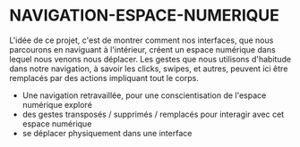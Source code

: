 # NAVIGATION-ESPACE-NUMERIQUE

L'idée de ce projet, c'est de montrer comment nos interfaces, que nous parcourons en naviguant à l'intérieur, créent un espace numérique dans lequel nous venons nous déplacer.
Les gestes que nous utilisons d'habitude dans notre navigation, à savoir les clicks, swipes, et autres, peuvent ici être remplacés par des actions impliquant tout le corps.

- Une navigation retravaillée, pour une conscientisation de l'espace numérique exploré
- des gestes transposés / supprimés / remplacés pour interagir avec cet espace numérique
- se déplacer physiquement dans une interface
